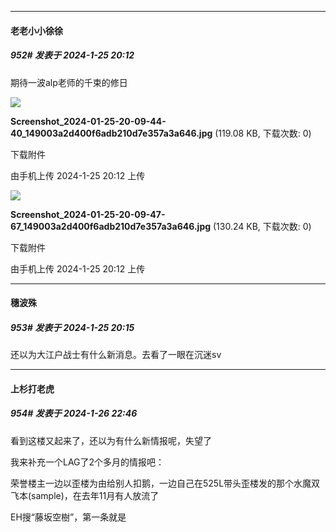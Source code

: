 
*****

####  老老小小徐徐  
##### 952#       发表于 2024-1-25 20:12

期待一波alp老师的千束的修日

<img src="https://img.saraba1st.com/forum/202401/25/201206zzi5hi2hk130i22m.jpg" referrerpolicy="no-referrer">

<strong>Screenshot_2024-01-25-20-09-44-40_149003a2d400f6adb210d7e357a3a646.jpg</strong> (119.08 KB, 下载次数: 0)

下载附件

由手机上传
2024-1-25 20:12 上传

<img src="https://img.saraba1st.com/forum/202401/25/201206tgvvkgykfgikdw7e.jpg" referrerpolicy="no-referrer">

<strong>Screenshot_2024-01-25-20-09-47-67_149003a2d400f6adb210d7e357a3a646.jpg</strong> (130.24 KB, 下载次数: 0)

下载附件

由手机上传
2024-1-25 20:12 上传

*****

####  穗波殊  
##### 953#       发表于 2024-1-25 20:15

还以为大江户战士有什么新消息。去看了一眼在沉迷sv


*****

####  上杉打老虎  
##### 954#       发表于 2024-1-26 22:46

看到这楼又起来了，还以为有什么新情报呢，失望了

我来补充一个LAG了2个多月的情报吧：

荣誉楼主一边以歪楼为由给别人扣鹅，一边自己在525L带头歪楼发的那个水魔双飞本(sample)，在去年11月有人放流了

EH搜“藤坂空樹”，第一条就是

